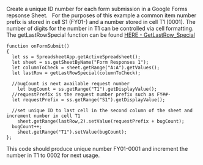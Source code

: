 Create a unique ID number for each form submission in a Google Forms repsonse Sheet.
&nbsp;
For the purposes of this example a common item number prefix is stored in cell S1 (FY01-) and a number stored in cell T1 (0001).  The number of digits for the number in T1 can be controlled via cell formatting.
&nbsp;
The getLastRowSpecial function can be found [HERE - GetLastRow_Special](https://github.com/bbarnestech/Google-AppsScript/blob/main/GetLastRow_Special)


```
function onFormSubmit()
{
  let ss = SpreadsheetApp.getActiveSpreadsheet();
  let sheet = ss.getSheetByName("Form Responses 1");
  let columnToCheck = sheet.getRange("A:A").getValues();
  let lastRow = getLastRowSpecial(columnToCheck);
	
  //bugCount is next available request number
	let bugCount = ss.getRange("T1").getDisplayValue();
  //requestPrefix is the request number prefix such as FY##-
  let requestPrefix = ss.getRange("S1").getDisplayValue();
	
  //set unique ID to last cell in the second column of the sheet and increment number in cell T1
	sheet.getRange(lastRow,2).setValue(requestPrefix + bugCount);
  bugCount++;
	sheet.getRange("T1").setValue(bugCount);
};
```
This code should produce unique number FY01-0001 and increment the number in T1 to 0002 for next usage. 
